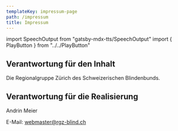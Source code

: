 ```yaml
---
templateKey: impressum-page
path: /impressum
title: Impressum
---
```

import SpeechOutput from "gatsby-mdx-tts/SpeechOutput"
import { PlayButton } from "../../PlayButton"

<SpeechOutput id="impressum-page" customPlayButton={PlayButton}>

## Verantwortung für den Inhalt

Die Regionalgruppe Zürich des Schweizerischen Blindenbunds.

## Verantwortung für die Realisierung

Andrin Meier

E-Mail: webmaster@rgz-blind.ch

</SpeechOutput>